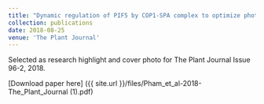 ```yaml
---
title: "Dynamic regulation of PIF5 by COP1‐SPA complex to optimize photomorphogenesis in Arabidopsis"
collection: publications
date: 2018-08-25
venue: 'The Plant Journal'
---
```



Selected as research highlight and cover photo for The Plant Journal Issue 96-2, 2018. 

[Download paper here] ({{ site.url }}/files/Pham_et_al-2018-The_Plant_Journal (1).pdf) 


